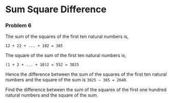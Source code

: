 # Sum Square Difference
### Problem 6

The sum of the squares of the first ten natural 
numbers is,

    12 + 22 + ... + 102 = 385
The square of the sum of the first ten natural 
numbers is,

    (1 + 2 + ... + 10)2 = 552 = 3025
Hence the difference between the sum of the 
squares of the first ten natural numbers and the 
square of the sum is `3025 − 385 = 2640`.

Find the difference between the sum of the 
squares of the first one hundred natural numbers and 
the square of the sum.